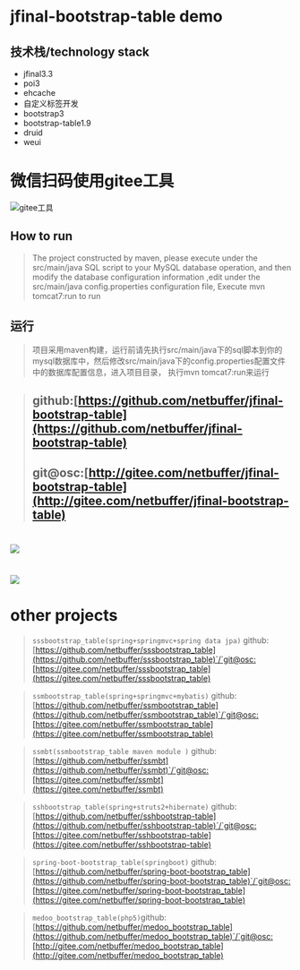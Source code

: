 # jfinal-bootstrap-table demo
## 技术栈/technology stack
* jfinal3.3
* poi3
* ehcache
* 自定义标签开发
* bootstrap3
* bootstrap-table1.9
* druid
* weui

# 微信扫码使用gitee工具
![gitee工具](https://s1.ax1x.com/2018/08/10/P60MMF.jpg)

## How to run
> The project constructed by maven, please execute under the src/main/java SQL script to your MySQL database operation, 
and then modify the database configuration information ,edit under the src/main/java config.properties configuration file,
Execute mvn tomcat7:run to run

## 运行
> 项目采用maven构建，运行前请先执行src/main/java下的sql脚本到你的mysql数据库中，然后修改src/main/java下的config.properties配置文件中的数据库配置信息，进入项目目录，
执行mvn tomcat7:run来运行

> ## github:[https://github.com/netbuffer/jfinal-bootstrap-table](https://github.com/netbuffer/jfinal-bootstrap-table)
> ## git@osc:[http://gitee.com/netbuffer/jfinal-bootstrap-table](http://gitee.com/netbuffer/jfinal-bootstrap-table)

# ![](src/main/webapp/image/sys1.png)
# ![](src/main/webapp/image/sys2.png)

# other projects
> `sssbootstrap_table(spring+springmvc+spring data jpa)` github:[https://github.com/netbuffer/sssbootstrap_table](https://github.com/netbuffer/sssbootstrap_table)`/`git@osc:[https://gitee.com/netbuffer/sssbootstrap_table](https://gitee.com/netbuffer/sssbootstrap_table)       

> `ssmbootstrap_table(spring+springmvc+mybatis)` github:[https://github.com/netbuffer/ssmbootstrap_table](https://github.com/netbuffer/ssmbootstrap_table)`/`git@osc:[https://gitee.com/netbuffer/ssmbootstrap_table](https://gitee.com/netbuffer/ssmbootstrap_table)    

> `ssmbt(ssmbootstrap_table maven module )` github:[https://github.com/netbuffer/ssmbt](https://github.com/netbuffer/ssmbt)`/`git@osc:[https://gitee.com/netbuffer/ssmbt](https://gitee.com/netbuffer/ssmbt)

> `sshbootstrap_table(spring+struts2+hibernate)` github:[https://github.com/netbuffer/sshbootstrap-table](https://github.com/netbuffer/sshbootstrap-table)`/`git@osc:[https://gitee.com/netbuffer/sshbootstrap-table](https://gitee.com/netbuffer/sshbootstrap-table)    

> `spring-boot-bootstrap_table(springboot)` github:[https://github.com/netbuffer/spring-boot-bootstrap_table](https://github.com/netbuffer/spring-boot-bootstrap_table)`/`git@osc:[https://gitee.com/netbuffer/spring-boot-bootstrap_table](https://gitee.com/netbuffer/spring-boot-bootstrap_table)   

> `medoo_bootstrap_table(php5)`github:[https://github.com/netbuffer/medoo_bootstrap_table](https://github.com/netbuffer/medoo_bootstrap_table)`/`git@osc:[http://gitee.com/netbuffer/medoo_bootstrap_table](http://gitee.com/netbuffer/medoo_bootstrap_table)